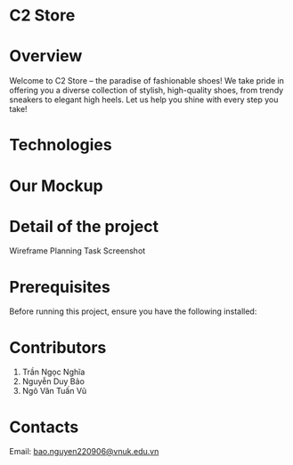 # C2 Store
# Overview
Welcome to C2 Store – the paradise of fashionable shoes! We take pride in offering you a diverse collection of stylish, high-quality shoes, from trendy sneakers to elegant high heels. Let us help you shine with every step you take!
# Technologies






# Our Mockup

# Detail of the project
Wireframe
Planning 
Task
Screenshot
# Prerequisites
Before running this project, ensure you have the following installed:


# Contributors
1. Trần Ngọc Nghĩa
2. Nguyễn Duy Bảo
3. Ngô Văn Tuấn Vũ
# Contacts
Email: bao.nguyen220906@vnuk.edu.vn





